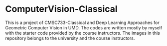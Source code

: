 # ComputerVision-Classical
This is a project of CMSC733-Classical and Deep Learning Approaches for
Geometric Computer Vision in UMD.
The codes are written mostly by myself with the starter code provided by the course instructors.
The images in this repository belongs to the university and the course instructors.
